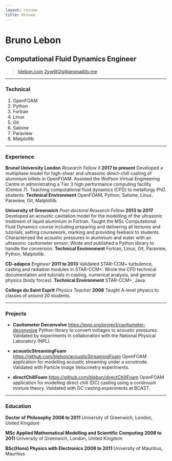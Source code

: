 ```yaml
---
layout: resume
title: Resume
---
```


# Bruno Lebon
## Computational Fluid Dynamics Engineer

> [blebon.com](https://blebon.com)
> [2yw6tl2g@anonaddy.me](mailto:2yw6tl2g@anonaddy.me)

------

### Technical

1. OpenFOAM
1. Python
1. Fortran
1. Linux
1. Git
1. Salome
1. Paraview
1. Matplotlib

------

### Experience

**Brunel University London** *Research Fellow II* __2017 to present__
	Developed a multiphase model for high-shear and ultrasonic direct-chill casting of aluminium billets in OpenFOAM.
	Assisted the Wolfson Virtual Engineering Centre in administrating a Tier 3 high performance computing facility (Centos 7).
	Teaching computational fluid dynamics (CFD) to metallurgy PhD students.
	**Technical Environment** OpenFOAM, Python, Salome, Linux, Paraview, Git, Matplotlib.

**University of Greenwich** *Post-doctoral Research Fellow* __2013 to 2017__
	Developed an acoustic cavitation model for the modelling of the ultrasonic treatment of liquid aluminium in Fortran.
	Taught the MSc Computational Fluid Dynamics course including preparing and delivering all lectures and tutorials, setting coursework, marking and providing feeback to students.
	Characterized the acoustic pressures in aluminium and water with an ultrasonic cavitometer sensor. Wrote and published a Python library to handle the conversion.
	**Technical Environment** Fortran, Linux, Git, Paraview, Python, Matplotlib.

**CD-adapco** *Engineer* __2011 to 2013__
	Validated STAR-CCM+ turbulence, casting and radiation modules in STAR-CCM+.
  Wrote the CFD technical documentation and tutorials in casting, numerical analysis, and general physics (body forces).
	**Technical Environment** STAR-CCM+, Java.

**College du Saint Esprit** *Physics Teacher* __2008__
	Taught A-level physics to classes of around 20 students.

------

### Projects

* **Cavitometer Deconvolve**
	<a href=https://pypi.org/project/cavitometer-deconvolve class=not-printed>https://pypi.org/project/cavitometer-deconvolve</a>
	Python library to convert voltages to acoustic pressures. Validated by experiments in collaboration with the National Physical Laboratory (NPL).

* **acousticStreamingFoam**
	<a href=https://github.com/blebon/acousticStreamingFoam class=not-printed>https://github.com/blebon/acousticStreamingFoam</a>
	OpenFOAM application for modelling acoustic streaming under a sonotrode. Validated with Particle Image Velocimetry experiments.

* **directChillFoam**
	<a href=https://github.com/blebon/directChillFoam class=not-printed>https://github.com/blebon/directChillFoam</a>
	OpenFOAM application for modelling direct chill (DC) casting using a continuum mixture theory. Validated with DC casting experiments at BCAST.

------

### Education

**Doctor of Philosophy** __2008 to 2011__
	University of Greenwich, London, United Kingdom

**MSc Applied Mathematical Modelling and Scientific Computing** __2008 to 2011__
	University of Greenwich, London, United Kingdom

**BSc(Hons) Physics with Electronics** __2008 to 2011__
	University of Mauritius, Mauritius
